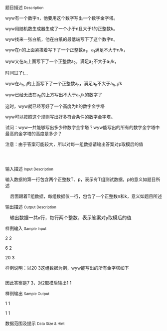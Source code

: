 <div class="panel panel-default">
<div class="area-title">
<span>
题目描述
<small>Description</small>
</span></div>
<div class="panel-body">

<p style=""><span style=""></span></p><p style=""><span style="">wyw有一个数字n，他要用这个数字写出一个数字金字塔。</span></p><p style=""><span style="">wyw用随机数生成器生成了一个小于n且大于1的正整数k。</span></p><p style=""><span style="">wyw找来一张白纸，他在白纸的最低端写下了这个数字n。</span></p><p style=""><span style="">wyw在n的上面紧挨着写下了一个正整数a</span><sub><span style="">1</span></sub><span style=""><span style="">，</span>a</span><sub><span style="">1</span></sub><span style=""><span style="">满足不大于</span>n/k，</span></p><p style=""><span style="">wyw又在a</span><sub><span style="">1</span></sub><span style=""><span style="">上面写下了一个正整数</span>a</span><sub><span style="">2</span></sub><span style=""><span style="">，满足</span>a</span><sub><span style="">2</span></sub><span style=""><span style="">不大于</span>a</span><sub><span style="">1</span></sub><span style="">/k，</span></p><p style=""><span style=""><span style="">时间过了</span>t...</span></p><p style=""><span style="">wyw在a</span><sub><span style="">h-1</span></sub><span style=""><span style="">的上面写下了一个正整数</span>a</span><sub><span style="">h</span></sub><span style=""><span style="">，满足</span>a</span><sub><span style="">h</span></sub><span style=""><span style="">不大于</span>a</span><sub><span style="">h-1</span></sub><span style="">/k</span></p><p style=""><span style="">wyw已经无法在a</span><sub><span style="">h</span></sub><span style=""><span style="">的上方写出不大于</span>a</span><sub><span style="">h</span></sub><span style="">/k的数字了</span></p><p style=""><span style=""><span style="">这时，</span>wyw就已经写好了一个高度为h的数字金字塔</span></p><p style=""><span style="">wyw可以按照这个规则写出好多符合条件的数字金字塔。</span></p><p style=""><span style=""><span style="">试问：</span>wyw一共能够写出多少种数字金字塔？wyw能写出的所有的数字金字塔中最高的金字塔的高度是多少？</span></p><p><span style=""><span style="">注意：由于答案可能较大，所以对每一组数据请输出答案对</span>p取模后的值</span></p><p style=""><span style=""></span><br></p><p style=""><span style=""><img src="/source/codevs/codevs-5251/img/aHR0cDovL3d3dy5qb3lvaS5jbi9wcm9ibGVtL2NvZGV2cy01MjUxL2h0dHA6Ly9jb2RldnMuY24vbWVkaWEvYmxvYl8yMDE2MDgxNDE5NDUxNl80ODgucG5n.png" title=""></span></p>

</div>
</div>

<div class="panel panel-default">
<div class="area-title">
<span>
输入描述
<small>Input Description</small>
</span></div>
<div class="panel-body">
<p style=""><span style="">输入数据的第一行包含两个正整数T、p，表示有T组测试数据，p的意义如题目所述</span></p><p><span style="">    后面跟着T组数据，每组数据仅一行，包含了一个正整数n和k，意义如题目所述</span></p>

</div>
</div>
<div  class="panel panel-default">
<div class="area-title">
<span>
输出描述
<small>Output Description</small>
</span></div>
<div class="panel-body">

<p><span style="font-size:15px;font-family:黑体">&nbsp;&nbsp;&nbsp;&nbsp;<span style="font-size: 15px; font-family: 微软雅黑, &#39;Microsoft YaHei&#39;;">输出数据一共n行，每行两个整数，表示答案对p取模后的值</span></span></p>

</div>
</div>


<div class="panel panel-default">
<div class="area-title">
<span>
样例输入
<small>Sample Input</small>
</span></div>
<div class="panel-body">
<p style=""><span style="">2 2</span></p><p style=""><span style="">6 2</span></p><p style=""><span style="">20 3</span></p><p><span style="">样例说明：以20 3这组数据为例，wyw能写出的所有金字塔如下</span></p><p><img src="/source/codevs/codevs-5251/img/aHR0cDovL3d3dy5qb3lvaS5jbi9wcm9ibGVtL2NvZGV2cy01MjUxL2h0dHA6Ly9jb2RldnMuY24vbWVkaWEvYmxvYl8yMDE2MDgyNjEyNTgzN183MzcucG5n.png" title=""></p><p style=""><span style="">因此答案是7 3，对2取模后输出1 1</span></p>

</div>
</div>

<div class="panel panel-default">
<div class="area-title">
<span>
样例输出
<small>Sample Output</small>
</span></div>
<div class="panel-body">
<p style=""><span style="">1 1</span></p><p style=""><span style="">1 1</span></p>

</div>
</div>

<div class="panel panel-default">
<div class="area-title">
<span>
数据范围及提示
<small>Data Size & Hint</small>
</span></div>
<div class="panel-body">
<p><img src="/source/codevs/codevs-5251/img/aHR0cDovL3d3dy5qb3lvaS5jbi9wcm9ibGVtL2NvZGV2cy01MjUxL2h0dHA6Ly9jb2RldnMuY24vbWVkaWEvYmxvYl8yMDE2MDgxNDE0NDYzMF82ODcucG5n.png" title=""></p>
</div>
</div>